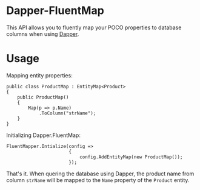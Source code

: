 Dapper-FluentMap
================

This API allows you to fluently map your POCO properties to database columns when using [Dapper](https://github.com/SamSaffron/dapper-dot-net/).

Usage
========
Mapping entity properties:
```
public class ProductMap : EntityMap<Product>
{
	public ProductMap()
	{
		Map(p => p.Name)
			.ToColumn("strName");
	}
}
```
    
Initializing Dapper.FluentMap:

```
FluentMapper.Intialize(config =>
					   {
						   config.AddEntityMap(new ProductMap());
					   });
```

That's it. When quering the database using Dapper, the product name from column `strName` will be mapped to the `Name` property of the `Product` entity.
